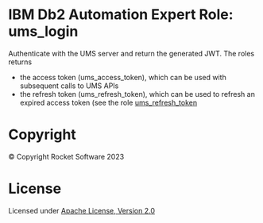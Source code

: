 # IBM Db2 Automation Expert Role: ums_login

Authenticate with the UMS server and return the generated JWT.
The roles returns
* the access token (ums_access_token), which can be used with subsequent calls to UMS APIs
* the refresh token (ums_refresh_token), which can be used to refresh an expired access token 
(see the role [ums_refresh_token](../ums_refresh_token)


# Copyright

© Copyright Rocket Software 2023

# License

Licensed under [Apache License,
Version 2.0](https://opensource.org/licenses/Apache-2.0)
